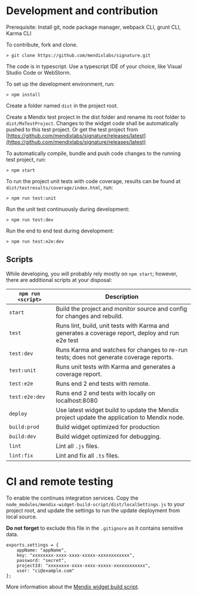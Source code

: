 # Development and contribution

Prerequisite: Install git, node package manager, webpack CLI, grunt CLI, Karma CLI

To contribute, fork and clone.

    > git clone https://github.com/mendixlabs/signature.git

The code is in typescript. Use a typescript IDE of your choice, like Visual Studio Code or WebStorm.

To set up the development environment, run:

    > npm install

Create a folder named `dist` in the project root.

Create a Mendix test project in the dist folder and rename its root folder to `dist/MxTestProject`. Changes to the
widget code shall be automatically pushed to this test project. Or get the test project from
[https://github.com/mendixlabs/signature/releases/latest](https://github.com/mendixlabs/signature/releases/latest)

To automatically compile, bundle and push code changes to the running test project, run:

    > npm start

To run the project unit tests with code coverage, results can be found at `dist/testresults/coverage/index.html`, run:

    > npm run test:unit

Run the unit test continuously during development:

    > npm run test:dev

Run the end to end test during development:

    > npm run test:e2e:dev

## Scripts

While developing, you will probably rely mostly on `npm start`; however, there are additional scripts at your disposal:

| `npm run <script>` | Description                                                                                      |
| ------------------ | ------------------------------------------------------------------------------------------------ |
| `start`            | Build the project and monitor source and config for changes and rebuild.                         |
| `test`             | Runs lint, build, unit tests with Karma and generates a coverage report, deploy and run e2e test |
| `test:dev`         | Runs Karma and watches for changes to re-run tests; does not generate coverage reports.          |
| `test:unit`        | Runs unit tests with Karma and generates a coverage report.                                      |
| `test:e2e`         | Runs end 2 end tests with remote.                                                                |
| `test:e2e:dev`     | Runs end 2 end tests with locally on localhost:8080                                              |
| `deploy`           | Use latest widget build to update the Mendix project update the application to Mendix node.      |
| `build:prod`       | Build widget optimized for production                                                            |
| `build:dev`        | Build widget optimized for debugging.                                                            |
| `lint`             | Lint all `.js` files.                                                                            |
| `lint:fix`         | Lint and fix all `.ts` files.                                                                    |

# CI and remote testing

To enable the continues integration services. Copy the `node_modules/mendix-widget-build-script/dist/localSettings.js`
to your project root, and update the settings to run the update deployment from local source.

**Do not forget** to exclude this file in the `.gitignore` as it contains sensitive data.

```
exports.settings = {
    appName: "appName",
    key: "xxxxxxxx-xxxx-xxxx-xxxxx-xxxxxxxxxxxx",
    password: "secret",
    projectId: "xxxxxxxx-xxxx-xxxx-xxxxx-xxxxxxxxxxxx",
    user: "ci@example.com"
};
```

More information about the [Mendix widget build script](https://github.com/FlockOfBirds/mendix-widget-build-script).
